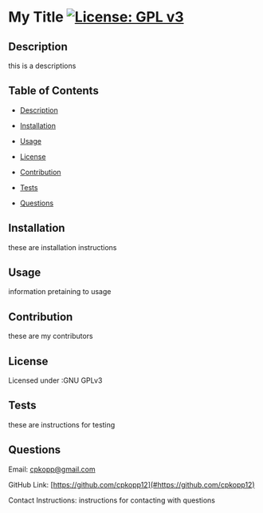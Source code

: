 
# My Title        [![License: GPL v3](https://img.shields.io/badge/License-GPLv3-blue.svg)](https://www.gnu.org/licenses/gpl-3.0)

## Description

this is a descriptions

## Table of Contents


- [Description](#description)

- [Installation](#installation)

- [Usage](#usage)

- [License](#license)

- [Contribution](#contribution)

- [Tests](#tests)

- [Questions](#questions)


## Installation
 
these are installation instructions

## Usage

information pretaining to usage
    

## Contribution

these are my contributors


## License

Licensed under :GNU GPLv3


## Tests

these are instructions for testing

## Questions


Email: cpkopp@gmail.com

GitHub Link: [https://github.com/cpkopp12](#https://github.com/cpkopp12)

Contact Instructions: instructions for contacting with questions

    